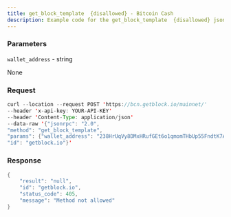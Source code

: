 ```yaml
---
title: get_block_template  {disallowed} - Bitcoin Cash
description: Example code for the get_block_template  {disallowed} json-rpc method. Сomplete guide on how to use get_block_template  {disallowed} json-rpc in GetBlock.io Web3 documentation.
---
```


### Parameters


`wallet_address` - string

None

### Request

``` java
curl --location --request POST 'https://bcn.getblock.io/mainnet/' 
--header 'x-api-key: YOUR-API-KEY' 
--header 'Content-Type: application/json' 
--data-raw '{"jsonrpc": "2.0",
"method": "get_block_template",
"params": {"wallet_address": "238HrUqVy8DMxHRufGEt6o1qmomTHbUp55FndtK7ABEuc2hUJQZFGjMZXNtsKQaAaZiVgnBuJgcG2Lt1ZEKcjv5s6fwStLv"},
"id": "getblock.io"}'
```

###  Response

``` java
{
    "result": "null",
    "id": "getblock.io",
    "status_code": 405,
    "message": "Method not allowed"
}
```

